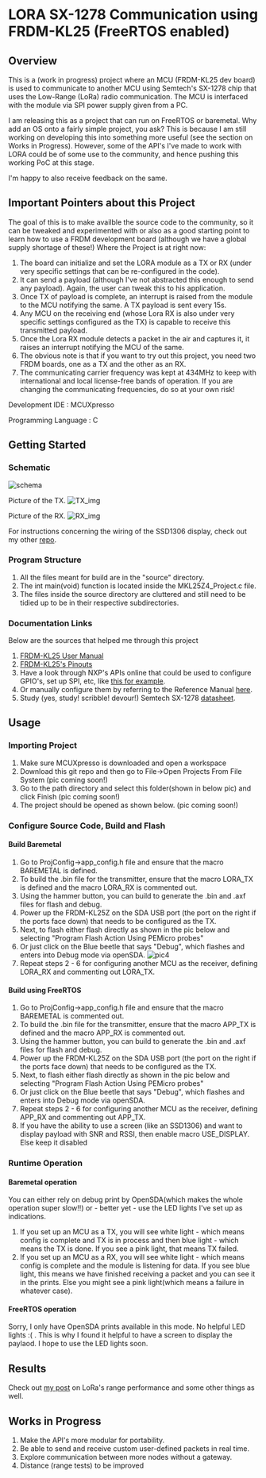# LORA SX-1278 Communication using FRDM-KL25 (FreeRTOS enabled)

## Overview
This is a (work in progress) project where an MCU (FRDM-KL25 dev board) is used to communicate to another MCU using Semtech's SX-1278 chip that uses the Low-Range (LoRa) radio communication. The MCU is interfaced with the module via SPI power supply given from a PC.

I am releasing this as a project that can run on FreeRTOS or baremetal. Why add an OS onto a fairly simple project, you ask? This is because I am still working on developing this into something more useful (see the section on Works in Progress). However, some of the API's I've made to work with LORA could be of some use to the community, and hence pushing this working PoC at this stage.

I'm happy to also receive feedback on the same.

## Important Pointers about this Project
The goal of this is to make availble the source code to the community, so it can be tweaked and experimented with or also as a good starting point to learn how to use a FRDM development board (although we have a global supply shortage of these!) 
Where the Project is at right now:
1. The board can initialize and set the LORA module as a TX or RX (under very specific settings that can be re-configured in the code).
2. It can send a payload (although I've not abstracted this enough to send any payload). Again, the user can tweak this to his application.
3. Once TX of payload is complete, an interrupt is raised from the module to the MCU notifying the same. A TX payload is sent every 15s.
4. Any MCU on the receiving end (whose Lora RX is also under very specific settings configured as the TX) is capable to receive this transmitted payload.
5. Once the Lora RX module detects a packet in the air and captures it, it raises an interrupt notifying the MCU of the same.
6. The obvious note is that if you want to try out this project, you need two FRDM boards, one as a TX and the other as an RX.
7. The communicating carrier frequency was kept at 434MHz to keep with international and local license-free bands of operation. If you are changing the communicating frequencies, do so at your own risk!

Development IDE : MCUXpresso

Programming Language : C

## Getting Started

### Schematic
![schema](/assets/images/schema.png)

Picture of the TX.
![TX_img](/assets/images/TX_img.png)

Picture of the RX.
![RX_img](/assets/images/RX_img.png)

For instructions concerning the wiring of the SSD1306 display, check out my other [repo](https://github.com/jsj3408/TempSensor-Display).

### Program Structure
1. All the files meant for build are in the "source" directory.
2. The int main(void) function is located inside the MKL25Z4_Project.c file.
3. The files inside the source directory are cluttered and still need to be tidied up to be in their respective subdirectories.

### Documentation Links
Below are the sources that helped me through this project

1. [FRDM-KL25 User Manual](https://www.mouser.com/pdfdocs/FRDM-KL25Z.pdf)
2. [FRDM-KL25's Pinouts](https://www.openhacks.com/uploadsproductos/frdm-kl25z_pinouts__rev_1.0_.pdf)
3. Have a look through NXP's APIs online that could be used to configure GPIO's, set up SPI, etc, like [this for example](https://mcuxpresso.nxp.com/api_doc/dev/116/group__spi.html).
4. Or manually configure them by referring to the Reference Manual [here](https://spivey.oriel.ox.ac.uk/dswiki/images-digisys/5/56/KL25-refman.pdf).
5. Study (yes, study! scribble! devour!) Semtech SX-1278 [datasheet](https://cdn-shop.adafruit.com/product-files/3179/sx1276_77_78_79.pdf).

## Usage

### Importing Project
1. Make sure MCUXpresso is downloaded and open a workspace
2. Download this git repo and then go to File->Open Projects From File System
(pic coming soon!)
3. Go to the path directory and select this folder(shown in below pic) and click Finish
(pic coming soon!)
4. The project should be opened as shown below. 
(pic coming soon!)

### Configure Source Code, Build and Flash

#### Build Baremetal
1. Go to ProjConfig->app_config.h file and ensure that the macro BAREMETAL is defined.
2. To build the .bin file for the transmitter, ensure that the macro LORA_TX is defined and the macro LORA_RX is commented out.
3. Using the hammer button, you can build to generate the .bin and .axf files for flash and debug.
4. Power up the FRDM-KL25Z on the SDA USB port (the port on the right if the ports face down) that needs to be configured as the TX.
5. Next, to flash either flash directly as shown in the pic below and selecting "Program Flash Action Using PEMicro probes"
6. Or just click on the Blue beetle that says "Debug", which flashes and enters into Debug mode via openSDA.
![pic4](assets/images/build.png)
7. Repeat steps 2 - 6 for configuring another MCU as the receiver, defining LORA_RX and commenting out LORA_TX.

#### Build using FreeRTOS
1. Go to ProjConfig->app_config.h file and ensure that the macro BAREMETAL is commented out.
2. To build the .bin file for the transmitter, ensure that the macro APP_TX is defined and the macro APP_RX is commented out.
3. Using the hammer button, you can build to generate the .bin and .axf files for flash and debug.
4. Power up the FRDM-KL25Z on the SDA USB port (the port on the right if the ports face down) that needs to be configured as the TX.
5. Next, to flash either flash directly as shown in the pic below and selecting "Program Flash Action Using PEMicro probes"
6. Or just click on the Blue beetle that says "Debug", which flashes and enters into Debug mode via openSDA.
7. Repeat steps 2 - 6 for configuring another MCU as the receiver, defining APP_RX and commenting out APP_TX.
8. If you have the ability to use a screen (like an SSD1306) and want  to display payload with SNR and RSSI, then enable macro USE_DISPLAY. Else keep it disabled

### Runtime Operation

#### Baremetal operation
You can either rely on debug print by OpenSDA(which makes the whole operation super slow!!) or - better yet - use the LED lights I've set up as indications.
1. If you set up an MCU as a TX, you will see white light - which means config is complete and TX is in process and then blue light - which means the TX is done. If you see a pink light, that means TX failed.
2. If you set up an MCU as a RX, you will see white light - which means config is complete and the module is listening for data. If you see blue light, this means we have finished receiving a packet and you can see it in the prints. Else you might see a pink light(which means a failure in whatever case).

#### FreeRTOS operation
Sorry, I only have OpenSDA prints available in this mode. No helpful LED lights :( . This is why I found it helpful to have a screen to display the paylaod. I hope to use the LED lights soon.

## Results
Check out [my post](https://yellowseas.wordpress.com/) on LoRa's range performance and some other things as well.

## Works in Progress
1. Make the API's more modular for portability.
2. Be able to send and receive custom user-defined packets in real time.
3. Explore communication between more nodes without a gateway.
4. Distance (range tests) to be improved
